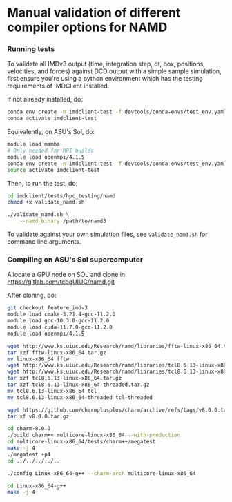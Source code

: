 # Manual validation of different compiler options for NAMD

### Running tests

To validate all IMDv3 output (time, integration step, dt, box, positions, velocities, and forces)
against DCD output with a simple sample simulation, first ensure you're using a 
python environment which has the testing requirements of IMDClient installed.

If not already installed, do:
```bash
conda env create -n imdclient-test -f devtools/conda-envs/test_env.yaml -y
conda activate imdclient-test
```

Equivalently, on ASU's Sol, do:
```bash
module load mamba
# Only needed for MPI builds
module load openmpi/4.1.5
conda env create -n imdclient-test -f devtools/conda-envs/test_env.yaml -y
source activate imdclient-test
```

Then, to run the test, do:
```bash
cd imdclient/tests/hpc_testing/namd
chmod +x validate_namd.sh

./validate_namd.sh \
    --namd_binary /path/to/namd3 
```

To validate against your own simulation files, see `validate_namd.sh` for 
command line arguments.

### Compiling on ASU's Sol supercomputer

Allocate a GPU node on SOL and clone in https://gitlab.com/tcbgUIUC/namd.git

After cloning, do:

```bash
git checkout feature_imdv3
module load cmake-3.21.4-gcc-11.2.0
module load gcc-10.3.0-gcc-11.2.0
module load cuda-11.7.0-gcc-11.2.0
module load openmpi/4.1.5

wget http://www.ks.uiuc.edu/Research/namd/libraries/fftw-linux-x86_64.tar.gz
tar xzf fftw-linux-x86_64.tar.gz
mv linux-x86_64 fftw
wget http://www.ks.uiuc.edu/Research/namd/libraries/tcl8.6.13-linux-x86_64.tar.gz
wget http://www.ks.uiuc.edu/Research/namd/libraries/tcl8.6.13-linux-x86_64-threaded.tar.gz
tar xzf tcl8.6.13-linux-x86_64.tar.gz
tar xzf tcl8.6.13-linux-x86_64-threaded.tar.gz
mv tcl8.6.13-linux-x86_64 tcl
mv tcl8.6.13-linux-x86_64-threaded tcl-threaded

wget https://github.com/charmplusplus/charm/archive/refs/tags/v8.0.0.tar.gz
tar xf v8.0.0.tar.gz

cd charm-8.0.0
./build charm++ multicore-linux-x86_64 --with-production
cd multicore-linux-x86_64/tests/charm++/megatest
make -j 4
./megatest +p4 
cd ../../../../..

./config Linux-x86_64-g++ --charm-arch multicore-linux-x86_64

cd Linux-x86_64-g++
make -j 4
```
